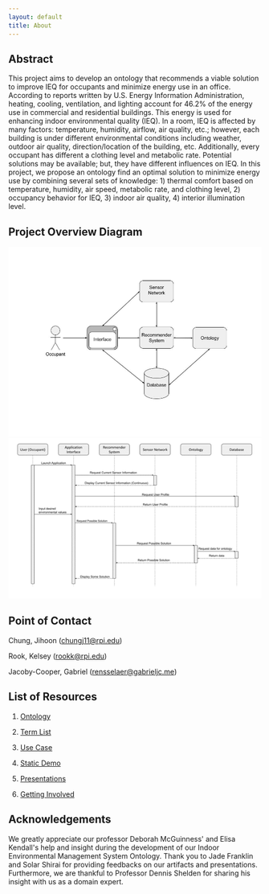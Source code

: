 ```yaml
---
layout: default
title: About
---
```


## Abstract

This project aims to develop an ontology that recommends a viable solution to improve IEQ for occupants and minimize energy use in an office. According to reports written by U.S. Energy Information Administration, heating, cooling, ventilation, and lighting account for 46.2% of the energy use in commercial and residential buildings. This energy is used for enhancing indoor environmental quality (IEQ). In a room, IEQ is affected by many factors: temperature, humidity, airflow, air quality, etc.; however, each building is under different environmental conditions including weather, outdoor air quality, direction/location of the building, etc. Additionally, every occupant has different a clothing level and metabolic rate. Potential solutions may be available; but, they have different influences on IEQ. In this project, we propose an ontology find an optimal solution to minimize energy use by combining several sets of knowledge: 1) thermal comfort based on temperature, humidity, air speed, metabolic rate, and clothing level, 2) occupancy behavior for IEQ, 3) indoor air quality, 4) interior illumination level.

## Project Overview Diagram

![System architecture diagram](images/SystemDiagram.jpg)
![Activity diagram](images/ActivityDiagram.png)

## Point of Contact

Chung, Jihoon (chungj11@rpi.edu)

Rook, Kelsey (rookk@rpi.edu)

Jacoby-Cooper, Gabriel (rensselaer@gabrieljc.me)

## List of Resources

1. [Ontology](ontology.md)

2. [Term List](termlist.md)

3. [Use Case](usecase.md)

4. [Static Demo](demo.md) 

5. [Presentations](presentations.md)

6. [Getting Involved](gettinginvolved.md)

## Acknowledgements

<p>We greatly appreciate our professor Deborah McGuinness' and Elisa Kendall's help and insight during the development of our Indoor Environmental Management System Ontology. Thank you to Jade Franklin and Solar Shirai for providing feedbacks on our artifacts and presentations. Furthermore, we are thankful to Professor Dennis Shelden for sharing his insight with us as a domain expert.</p>